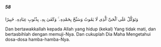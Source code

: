 ##### 58

<span class="ayah">وَتَوَكَّلْ عَلَى ٱلْحَىِّ ٱلَّذِى لَا يَمُوتُ وَسَبِّحْ بِحَمْدِهِۦ ۚ وَكَفَىٰ بِهِۦ بِذُنُوبِ عِبَادِهِۦ خَبِيرًا</span>

<span class="ayah_translation">Dan bertawakkallah kepada Allah yang hidup (kekal) Yang tidak mati, dan bertasbihlah dengan memuji-Nya. Dan cukuplah Dia Maha Mengetahui dosa-dosa hamba-hamba-Nya.</span>
